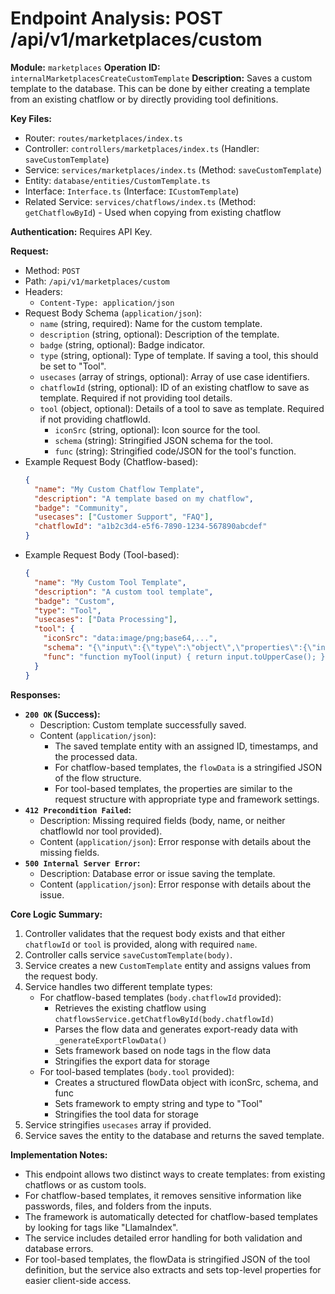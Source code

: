 # Endpoint Analysis: POST /api/v1/marketplaces/custom

**Module:** `marketplaces`
**Operation ID:** `internalMarketplacesCreateCustomTemplate`
**Description:** Saves a custom template to the database. This can be done by either creating a template from an existing chatflow or by directly providing tool definitions.

**Key Files:**
*   Router: `routes/marketplaces/index.ts`
*   Controller: `controllers/marketplaces/index.ts` (Handler: `saveCustomTemplate`)
*   Service: `services/marketplaces/index.ts` (Method: `saveCustomTemplate`)
*   Entity: `database/entities/CustomTemplate.ts`
*   Interface: `Interface.ts` (Interface: `ICustomTemplate`)
*   Related Service: `services/chatflows/index.ts` (Method: `getChatflowById`) - Used when copying from existing chatflow

**Authentication:** Requires API Key.

**Request:**
*   Method: `POST`
*   Path: `/api/v1/marketplaces/custom`
*   Headers: 
    *   `Content-Type: application/json`
*   Request Body Schema (`application/json`):
    *   `name` (string, required): Name for the custom template.
    *   `description` (string, optional): Description of the template.
    *   `badge` (string, optional): Badge indicator.
    *   `type` (string, optional): Type of template. If saving a tool, this should be set to "Tool".
    *   `usecases` (array of strings, optional): Array of use case identifiers.
    *   `chatflowId` (string, optional): ID of an existing chatflow to save as template. Required if not providing tool details.
    *   `tool` (object, optional): Details of a tool to save as template. Required if not providing chatflowId.
        *   `iconSrc` (string, optional): Icon source for the tool.
        *   `schema` (string): Stringified JSON schema for the tool.
        *   `func` (string): Stringified code/JSON for the tool's function.
*   Example Request Body (Chatflow-based):
    ```json
    {
      "name": "My Custom Chatflow Template",
      "description": "A template based on my chatflow",
      "badge": "Community",
      "usecases": ["Customer Support", "FAQ"],
      "chatflowId": "a1b2c3d4-e5f6-7890-1234-567890abcdef"
    }
    ```
*   Example Request Body (Tool-based):
    ```json
    {
      "name": "My Custom Tool Template",
      "description": "A custom tool template",
      "badge": "Custom",
      "type": "Tool",
      "usecases": ["Data Processing"],
      "tool": {
        "iconSrc": "data:image/png;base64,...",
        "schema": "{\"input\":{\"type\":\"object\",\"properties\":{\"input\":{\"type\":\"string\"}}}}",
        "func": "function myTool(input) { return input.toUpperCase(); }"
      }
    }
    ```

**Responses:**

*   **`200 OK` (Success):**
    *   Description: Custom template successfully saved.
    *   Content (`application/json`): 
        *   The saved template entity with an assigned ID, timestamps, and the processed data.
        *   For chatflow-based templates, the `flowData` is a stringified JSON of the flow structure.
        *   For tool-based templates, the properties are similar to the request structure with appropriate type and framework settings.
*   **`412 Precondition Failed`:**
    *   Description: Missing required fields (body, name, or neither chatflowId nor tool provided).
    *   Content (`application/json`): Error response with details about the missing fields.
*   **`500 Internal Server Error`:**
    *   Description: Database error or issue saving the template.
    *   Content (`application/json`): Error response with details about the issue.

**Core Logic Summary:**
1. Controller validates that the request body exists and that either `chatflowId` or `tool` is provided, along with required `name`.
2. Controller calls service `saveCustomTemplate(body)`.
3. Service creates a new `CustomTemplate` entity and assigns values from the request body.
4. Service handles two different template types:
   - For chatflow-based templates (`body.chatflowId` provided):
     * Retrieves the existing chatflow using `chatflowsService.getChatflowById(body.chatflowId)`
     * Parses the flow data and generates export-ready data with `_generateExportFlowData()`
     * Sets framework based on node tags in the flow data
     * Stringifies the export data for storage
   - For tool-based templates (`body.tool` provided):
     * Creates a structured flowData object with iconSrc, schema, and func
     * Sets framework to empty string and type to "Tool"
     * Stringifies the tool data for storage
5. Service stringifies `usecases` array if provided.
6. Service saves the entity to the database and returns the saved template.

**Implementation Notes:**
* This endpoint allows two distinct ways to create templates: from existing chatflows or as custom tools.
* For chatflow-based templates, it removes sensitive information like passwords, files, and folders from the inputs.
* The framework is automatically detected for chatflow-based templates by looking for tags like "LlamaIndex".
* The service includes detailed error handling for both validation and database errors.
* For tool-based templates, the flowData is stringified JSON of the tool definition, but the service also extracts and sets top-level properties for easier client-side access.